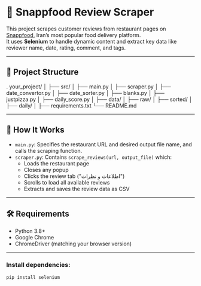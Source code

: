 # 🥡 Snappfood Review Scraper

This project scrapes customer reviews from restaurant pages on [Snappfood](https://snappfood.ir), Iran’s most popular food delivery platform.  
It uses **Selenium** to handle dynamic content and extract key data like reviewer name, date, rating, comment, and tags.

---

## 📁 Project Structure

.
your_project/
│
├── src/
│   ├── main.py
│   ├── scraper.py
│   ├── date_convertor.py
│   ├── date_sorter.py
│   ├── blanks.py
│   ├── justpizza.py
│   ├── daily_score.py
│
├── data/
│   ├── raw/
│   ├── sorted/
│   ├── daily/
│
├── requirements.txt
└── README.md

---

## 🚀 How It Works

- `main.py`: Specifies the restaurant URL and desired output file name, and calls the scraping function.
- `scraper.py`: Contains `scrape_reviews(url, output_file)` which:
  - Loads the restaurant page
  - Closes any popup
  - Clicks the review tab ("اطلاعات و نظرات")
  - Scrolls to load all available reviews
  - Extracts and saves the review data as CSV

---

## 🛠️ Requirements

- Python 3.8+
- Google Chrome
- ChromeDriver (matching your browser version)

---

### Install dependencies:

```bash
pip install selenium
